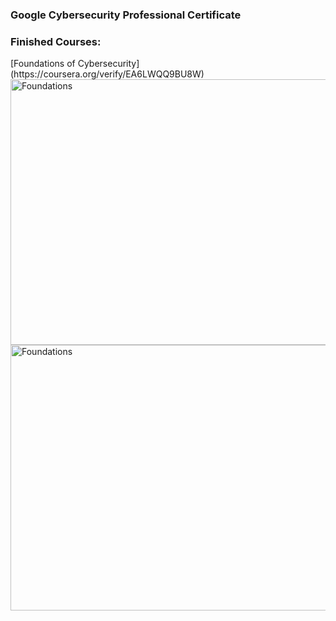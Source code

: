 ### Google Cybersecurity Professional Certificate


<h3 align="left"> Finished Courses:</h3>
<div>
    [Foundations of Cybersecurity](https://coursera.org/verify/EA6LWQQ9BU8W)
    <img align="left" alt="Foundations" width="550px" height="425" src="https://github.com/L-Novelli/Google-Cybersecurity-Professional-Certificate/blob/master/Course%20Completition%20Certificate/Fundatrions/Fundations.png" />
    <img align="left" alt="Foundations" width="550px" height="425" src="https://github.com/L-Novelli/Google-Cybersecurity-Professional-Certificate/blob/master/Course%20Completition%20Certificate/Fundations                /Fundations.png" />    
</div>

